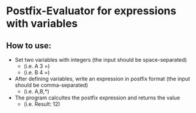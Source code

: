 # Postfix-Evaluator for expressions with variables

## How to use:

- Set two variables with integers (the input should be space-separated)
  - (i.e. A 3 =)
  - (i.e. B 4 =)
- After defining variables, write an expression in postfix format (the input should be comma-separated)
  - (i.e. A,B,*)
- The program calcultes the postfix expression and returns the value
  - (i.e. Result: 12)

